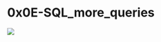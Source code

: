 # 0x0E-SQL_more_queries

![](https://holbertonintranet.s3.amazonaws.com/uploads/medias/2020/3/bc2575fee3303b731031.png)
